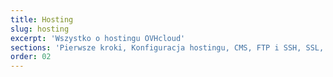 ```yaml
---
title: Hosting
slug: hosting
excerpt: 'Wszystko o hostingu OVHcloud'
sections: 'Pierwsze kroki, Konfiguracja hostingu, CMS, FTP i SSH, SSL, Bazy danych, CloudDB, PHP, Optymalizacja strony WWW, Diagnostyka, CRON - automatyzacja zadań, Przekierowania i uprawnienia dostępu, Przykłady zastosowania, Poprzednie oferty'
order: 02 
---
```


